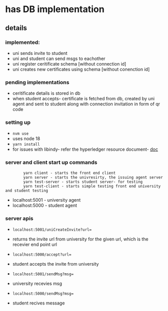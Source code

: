 # has DB implementation
## details

### implemented:
- uni sends invite to student
- uni and student can send msgs to eachother
- uni register ceritificate schema [without connection id]
- uni creates new certificates using schema [without conenction id]

### pending implementations
- ceritificate details is stored in db
- when student accepts- certificate is fetched from db, created by uni agent and sent to student along with connection invitation in form of qr code

### setting up
- `nvm use` 
- uses node 18
- `yarn install`
- for issues with libindy- refer the hyperledger resource document- [doc](https://docs.google.com/document/d/1BdrgOWiEzygZbG9nVPr2hbi-rALPZAREiB5lGPos57c/edit?usp=sharing)

### server and client start up commands
```
        yarn client - starts the front end client
        yarn server - starts the univresirty, the issuing agent server
        yarn test-server - starts student server- for testing
        yarn test-client - starts simple testing front end university and student testing
```

- localhost:5001 - university agent
- localhost:5000 - student agent

### server apis
- `localhost:5001/uniCreateInvite?url=`
- returns the invite url from university for the given url, which is the recevier end point url

- `localhost:5000/accept?url=`
- student accepts the invite from university

- `localhost:5001/sendMsg?msg=`
- university recevies msg

- `localhost:5000/sendMsg?msg=`
- student recives message


